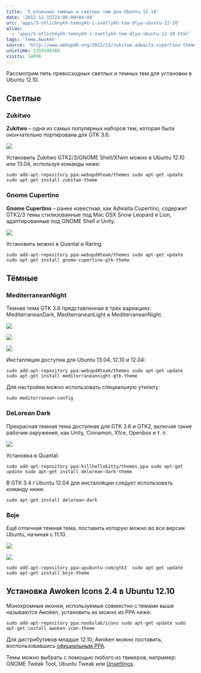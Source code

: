 ```yaml
---
title: '5 отличных темных и светлых тем для Ubuntu 12.10'
date: '2012-12-15T23:06:00+04:00'
uri: 'apps/5-otlichnykh-temnykh-i-svetlykh-tem-dlya-ubuntu-12-10'
alias: 
  - 'apps/5-otlichnykh-temnykh-i-svetlykh-tem-dlya-ubuntu-12-10.html'
tags: 'Тема,Awoken'
source: 'http://www.webupd8.org/2012/12/zukitwo-adwaita-cupertino-themes-ported.html'
unixtime: 1355598360
visits: 14096
---
```

Рассмотрим пять превосходных светлых и темных тем для установки в Ubuntu 12.10.

## Светлые

### Zukitwo

**Zukitwo** – одна из самых популярных наборов тем, которая была окончательно портирована для GTK 3.6.

[![](img/2012/12/15/23-00/zukitwo-8275652292-o.jpg)](img/2012/12/15/23-00/zukitwo-8275652292-o.jpg)

Установить Zukitwo GTK2/3/GNOME Shell/Xfwm можно в Ubuntu 12.10 или 13.04, используя команды ниже:

```
sudo add-apt-repository ppa:webupd8team/themes sudo apt-get update sudo apt-get install zukitwo-theme
```

### Gnome Cupertino

**Gnome Cupertino** – ранее известная, как Adwaita Cupertino, содержит GTK2/3 темы стилизованные под Mac OSX Snow Leopard и Lion, адаптированные под GNOME Shell и Unity.

[![](img/2012/12/15/23-00/gnome-cupertino-8275652806-o.jpg)](img/2012/12/15/23-00/gnome-cupertino-8275652806-o.jpg)

Установить можно в Quantal и Raring:

```
sudo add-apt-repository ppa:webupd8team/themes sudo apt-get update sudo apt-get install gnome-cupertino-gtk-theme
```

## Тёмные

### MediterraneanNight

Темная тема GTK 3.6 представленная в трех вариациях: MediterraneanDark, MediterraneanLight и MediterraneanNight.

[![](img/2012/12/15/23-00/mediterranean-8274588495-o.jpg)](img/2012/12/15/23-00/mediterranean-8274588495-o.jpg)

[![](img/2012/12/15/23-00/mediterranean-3-8275652560-o.jpg)](img/2012/12/15/23-00/mediterranean-3-8275652560-o.jpg)

[![](img/2012/12/15/23-00/mediterranean-2-8275652682-o.jpg)](img/2012/12/15/23-00/mediterranean-2-8275652682-o.jpg)

Инсталляция доступна для Ubuntu 13.04, 12.10 и 12.04:

```
sudo add-apt-repository ppa:webupd8team/themes sudo apt-get update sudo apt-get install mediterraneannight-gtk-theme
```

Для настройки можно использовать специальную утилиту:

```
sudo mediterranean-config
```

### DeLorean Dark

Прекрасная темная тема доступная для GTK 3.6 и GTK2, включая такие рабочие окружения, как Unity, Cinnamon, Xfce, Openbox и т. п.

[![](img/2012/12/15/23-00/delorean-dark-2-8274588989-o.jpg)](img/2012/12/15/23-00/delorean-dark-2-8274588989-o.jpg)

Установка в Quantal:

```
sudo add-apt-repository ppa:killhellokitty/themes.ppa sudo apt-get update sudo apt-get install delorean-dark-theme
```

В GTK 3.4 / Ubuntu 12.04 для инсталляции следует использовать команду ниже:

```
sudo apt-get install delorean-dark
```

### Boje

Ещё отличная темная тема, поставить которую можно во все версии Ubuntu, начиная с 11.10.

[![](img/2012/12/15/23-00/boje-8275653024-o.jpg)](img/2012/12/15/23-00/boje-8275653024-o.jpg)

[![](img/2012/12/15/23-00/boje-2-8275653142-o.jpg)](img/2012/12/15/23-00/boje-2-8275653142-o.jpg)

```
sudo add-apt-repository ppa:upubuntu-com/gtk3  sudo apt-get update  sudo apt-get install boje-theme
```

## Установка Awoken Icons 2.4 в Ubuntu 12.10

Монохромные иконки, используемые совместно с темами выше называются Awoken, установить их можно из PPA ниже:

```
sudo add-apt-repository ppa:noobslab/icons sudo apt-get update sudo apt-get install awoken-icon-theme
```

Для дистрибутивов младше 12.10, Awoken можно поставить, воспользовавшись [официальным PPA](apps/home-4-fancy-icon-themes).

Темы можно выбрать с помощью любого из твикеров, например: GNOME Tweak Tool, Ubuntu Tweak или [Unsettings](apps/tweak-unity-with-unsettings-008).
